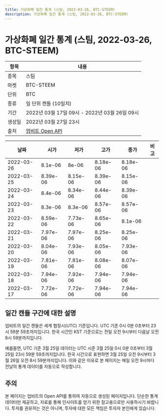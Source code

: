 ```yaml
---
title: 가상화폐 일간 통계 (스팀, 2022-03-26, BTC-STEEM)
description: 가상화폐 일간 통계 (스팀, 2022-03-26, BTC-STEEM)
---
```


가상화폐 일간 통계 (스팀, 2022-03-26, BTC-STEEM)
===

|항목|내용|
|--|--|
|종목|스팀|
|마켓|BTC-STEEM|
|단위|BTC|
|종류|일 단위 캔들 (10일치)|
|기간|2022년 03월 17일 09시 - 2022년 03월 26일 09시|
|생성일|2022년 03월 27일 23시|
|출처|[업비트 Open API](https://docs.upbit.com)|


|날짜|시가|저가|고가|종가|비고|
|--|--|--|--|--|--|
|2022-03-26|8.1e-06|8e-06|8.18e-06|8.18e-06|    |
|2022-03-25|8.39e-06|8.15e-06|8.39e-06|8.15e-06|    |
|2022-03-24|8.4e-06|8.34e-06|8.44e-06|8.39e-06|    |
|2022-03-23|8.3e-06|8.3e-06|8.57e-06|8.57e-06|    |
|2022-03-22|8.59e-06|7.73e-06|8.65e-06|8.1e-06|    |
|2022-03-21|7.97e-06|7.97e-06|8.25e-06|8.25e-06|    |
|2022-03-20|8.04e-06|7.93e-06|8.05e-06|7.93e-06|    |
|2022-03-19|7.81e-06|7.81e-06|8.08e-06|8.07e-06|    |
|2022-03-18|7.94e-06|7.92e-06|7.94e-06|7.94e-06|    |
|2022-03-17|7.72e-06|7.72e-06|7.94e-06|7.94e-06|    |


일간 캔들 구간에 대한 설명
---


업비트의 일간 캔들은 세계 협정시(UTC) 기준입니다. 
UTC 기준 0시 0분 0초부터 23시 59분 59초까지입니다. 
한국 시간인 KST 기준으로는 전일 오전 9시부터 다음날 오전 8시 59분까지입니다. 


예를들면, UTC 기준 3월 25일 데이터는 UTC 시준 3월 25일 0시 0분 0초부터 3월 25일 23시 59분 59초까지입니다. 
한국 시간으로 표현하면 3월 25일 오전 9시부터 3월 26일 오전 8시 59분까지입니다. 
이와 같은 이유로 본 페이지는 매일 오전 9시마다 전날의 통계 데이터를 자동으로 작성합니다. 


주의
---


본 페이지는 업비트의 Open API를 통하여 자동으로 생성된 페이지입니다. 
단순한 통계 데이터만 제공하고, 자료를 통해 인사이트를 얻기 위한 참고용으로만 사용하시기 바랍니다. 
투자를 권유하는 것은 아니며, 투자에 대한 모든 책임은 투자자 본인에게 있습니다. 
